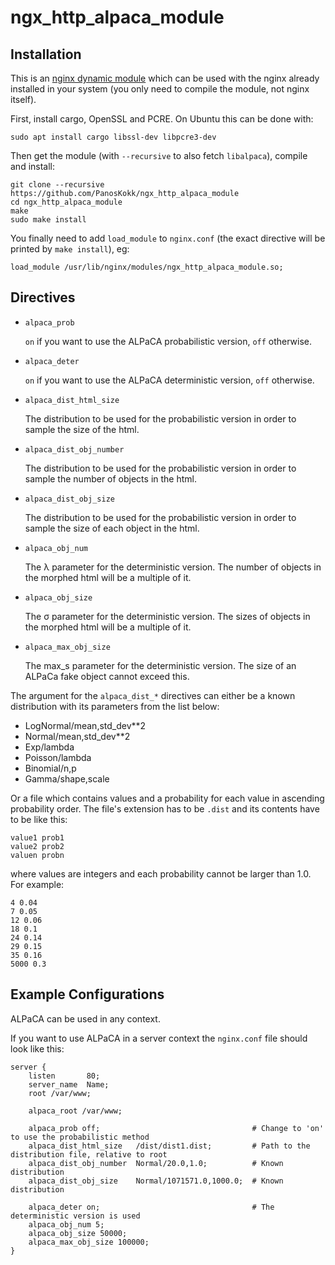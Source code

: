 # ngx_http_alpaca_module

## Installation

This is an [nginx dynamic module](https://docs.nginx.com/nginx/admin-guide/dynamic-modules/dynamic-modules/) which can be used
with the nginx already installed in your system (you only need to compile the module, not nginx itself).

First, install cargo, OpenSSL and PCRE. On Ubuntu this can be done with:
```
sudo apt install cargo libssl-dev libpcre3-dev
```

Then get the module (with `--recursive` to also fetch `libalpaca`), compile and install:
```
git clone --recursive https://github.com/PanosKokk/ngx_http_alpaca_module
cd ngx_http_alpaca_module
make
sudo make install
```

You finally need to add `load_module` to `nginx.conf` (the exact directive will be printed by `make install`), eg:
```
load_module /usr/lib/nginx/modules/ngx_http_alpaca_module.so;
```

## Directives

- `alpaca_prob`

  `on` if you want to use the ALPaCA probabilistic version, `off` otherwise.

- `alpaca_deter`

  `on` if you want to use the ALPaCA deterministic version, `off` otherwise.

- `alpaca_dist_html_size`

  The distribution to be used for the probabilistic version in order to sample the size of the html.

- `alpaca_dist_obj_number`

  The distribution to be used for the probabilistic version in order to sample the number of objects in the html.

- `alpaca_dist_obj_size`

  The distribution to be used for the probabilistic version in order to sample the size of each object in the html.

- `alpaca_obj_num`

  The λ parameter for the deterministic version. The number of objects in the morphed html will be a multiple of it.

- `alpaca_obj_size`

  The σ parameter for the deterministic version. The sizes of objects in the morphed html will be a multiple of it.

- `alpaca_max_obj_size`

  The max_s parameter for the deterministic version. The size of an ALPaCa fake object cannot exceed this.

The argument for the `alpaca_dist_*` directives can either be a known distribution with its parameters from the list below:
- LogNormal/mean,std_dev**2
- Normal/mean,std_dev**2
- Exp/lambda
- Poisson/lambda
- Binomial/n,p
- Gamma/shape,scale

Or a file which contains values and a probability for each value in ascending probability order. The file's extension has to 
be `.dist` and its contents have to be like this:
```
value1 prob1
value2 prob2
valuen probn
```
where values are integers and each probability cannot be larger than 1.0. For example:
```
4 0.04
7 0.05
12 0.06
18 0.1
24 0.14
29 0.15
35 0.16
5000 0.3
```

## Example Configurations

ALPaCA can be used in any context.

If you want to use ALPaCA in a server context the `nginx.conf` file should look like this:
```
server {
    listen       80;
    server_name  Name;
    root /var/www;

    alpaca_root /var/www;
        
    alpaca_prob off;                                  # Change to 'on' to use the probabilistic method
    alpaca_dist_html_size   /dist/dist1.dist;         # Path to the distribution file, relative to root        
    alpaca_dist_obj_number  Normal/20.0,1.0;          # Known distribution
    alpaca_dist_obj_size    Normal/1071571.0,1000.0;  # Known distribution
        
    alpaca_deter on;                                  # The deterministic version is used
    alpaca_obj_num 5;
    alpaca_obj_size 50000;
    alpaca_max_obj_size 100000;
}
```



